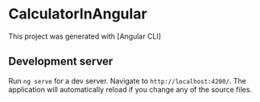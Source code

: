 # CalculatorInAngular

This project was generated with [Angular CLI]
## Development server

Run `ng serve` for a dev server. Navigate to `http://localhost:4200/`. The application will automatically reload if you change any of the source files.
